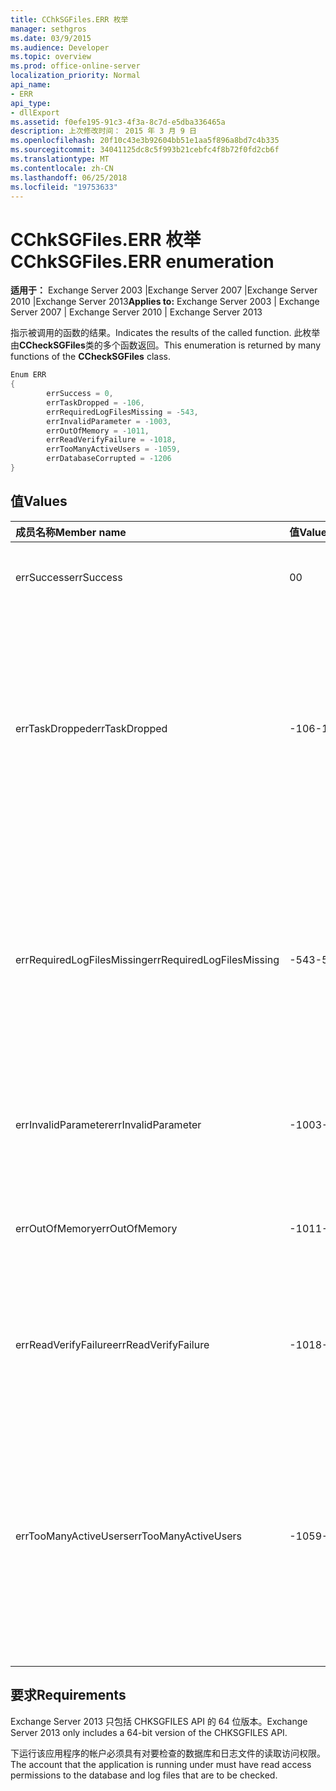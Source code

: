```yaml
---
title: CChkSGFiles.ERR 枚举
manager: sethgros
ms.date: 03/9/2015
ms.audience: Developer
ms.topic: overview
ms.prod: office-online-server
localization_priority: Normal
api_name:
- ERR
api_type:
- dllExport
ms.assetid: f0efe195-91c3-4f3a-8c7d-e5dba336465a
description: 上次修改时间： 2015 年 3 月 9 日
ms.openlocfilehash: 20f10c43e3b92604bb51e1aa5f896a8bd7c4b335
ms.sourcegitcommit: 34041125dc8c5f993b21cebfc4f8b72f0fd2cb6f
ms.translationtype: MT
ms.contentlocale: zh-CN
ms.lasthandoff: 06/25/2018
ms.locfileid: "19753633"
---
```

# <a name="cchksgfileserr-enumeration"></a><span data-ttu-id="4c0f4-103">CChkSGFiles.ERR 枚举</span><span class="sxs-lookup"><span data-stu-id="4c0f4-103">CChkSGFiles.ERR enumeration</span></span> 
  
<span data-ttu-id="4c0f4-104">**适用于：** Exchange Server 2003 |Exchange Server 2007 |Exchange Server 2010 |Exchange Server 2013</span><span class="sxs-lookup"><span data-stu-id="4c0f4-104">**Applies to:** Exchange Server 2003 | Exchange Server 2007 | Exchange Server 2010 | Exchange Server 2013</span></span>
  
<span data-ttu-id="4c0f4-105">指示被调用的函数的结果。</span><span class="sxs-lookup"><span data-stu-id="4c0f4-105">Indicates the results of the called function.</span></span> <span data-ttu-id="4c0f4-106">此枚举由**CCheckSGFiles**类的多个函数返回。</span><span class="sxs-lookup"><span data-stu-id="4c0f4-106">This enumeration is returned by many functions of the **CCheckSGFiles** class.</span></span> 
  
```cs
Enum ERR  
{
        errSuccess = 0,
        errTaskDropped = -106,
        errRequiredLogFilesMissing = -543,
        errInvalidParameter = -1003,
        errOutOfMemory = -1011,
        errReadVerifyFailure = -1018,
        errTooManyActiveUsers = -1059,
        errDatabaseCorrupted = -1206
}

```

## <a name="values"></a><span data-ttu-id="4c0f4-107">值</span><span class="sxs-lookup"><span data-stu-id="4c0f4-107">Values</span></span>

|<span data-ttu-id="4c0f4-108">**成员名称**</span><span class="sxs-lookup"><span data-stu-id="4c0f4-108">**Member name**</span></span>|<span data-ttu-id="4c0f4-109">**值**</span><span class="sxs-lookup"><span data-stu-id="4c0f4-109">**Value**</span></span>|<span data-ttu-id="4c0f4-110">**说明**</span><span class="sxs-lookup"><span data-stu-id="4c0f4-110">**Description**</span></span>|
|:-----|:-----|:-----|
|<span data-ttu-id="4c0f4-111">errSuccess</span><span class="sxs-lookup"><span data-stu-id="4c0f4-111">errSuccess</span></span>  <br/> |<span data-ttu-id="4c0f4-112">0</span><span class="sxs-lookup"><span data-stu-id="4c0f4-112">0</span></span>  <br/> |<span data-ttu-id="4c0f4-113">没有任何错误完成函数。</span><span class="sxs-lookup"><span data-stu-id="4c0f4-113">The function completed without any errors.</span></span>  <br/> |
|<span data-ttu-id="4c0f4-114">errTaskDropped</span><span class="sxs-lookup"><span data-stu-id="4c0f4-114">errTaskDropped</span></span>  <br/> |<span data-ttu-id="4c0f4-115">-106</span><span class="sxs-lookup"><span data-stu-id="4c0f4-115">-106</span></span>  <br/> |<span data-ttu-id="4c0f4-116">返回由**ErrTerm**函数，以指示已选中不是所有数据库页面和事务日志文件，或验证期间遇到了错误。</span><span class="sxs-lookup"><span data-stu-id="4c0f4-116">Returned by the **ErrTerm** function to indicate that not all database pages and transaction log files were checked, or that errors were encountered during the verification.</span></span>  <br/> |
|<span data-ttu-id="4c0f4-117">errRequiredLogFilesMissing</span><span class="sxs-lookup"><span data-stu-id="4c0f4-117">errRequiredLogFilesMissing</span></span>  <br/> |<span data-ttu-id="4c0f4-118">-543</span><span class="sxs-lookup"><span data-stu-id="4c0f4-118">-543</span></span>  <br/> |<span data-ttu-id="4c0f4-119">一个或多个日志文件所需数据库置于干净关闭状态找不到在日志文件路径，或没有指定三个字母的基名称。</span><span class="sxs-lookup"><span data-stu-id="4c0f4-119">One or more log files that are required to bring the database to a clean-shutdown state was not found in the log file path, or did not have the specified three-letter base name.</span></span>  <br/> |
|<span data-ttu-id="4c0f4-120">errInvalidParameter</span><span class="sxs-lookup"><span data-stu-id="4c0f4-120">errInvalidParameter</span></span>  <br/> |<span data-ttu-id="4c0f4-121">-1003</span><span class="sxs-lookup"><span data-stu-id="4c0f4-121">-1003</span></span>  <br/> |<span data-ttu-id="4c0f4-122">一个或多个已传递给函数的参数无效。</span><span class="sxs-lookup"><span data-stu-id="4c0f4-122">One or more parameters that were passed to the function were invalid.</span></span>  <br/> |
|<span data-ttu-id="4c0f4-123">errOutOfMemory</span><span class="sxs-lookup"><span data-stu-id="4c0f4-123">errOutOfMemory</span></span>  <br/> |<span data-ttu-id="4c0f4-124">-1011</span><span class="sxs-lookup"><span data-stu-id="4c0f4-124">-1011</span></span>  <br/> |<span data-ttu-id="4c0f4-125">内存不足时可用于完成请求的操作。</span><span class="sxs-lookup"><span data-stu-id="4c0f4-125">Insufficient memory was available to complete the requested operation.</span></span>  <br/> |
|<span data-ttu-id="4c0f4-126">errReadVerifyFailure</span><span class="sxs-lookup"><span data-stu-id="4c0f4-126">errReadVerifyFailure</span></span>  <br/> |<span data-ttu-id="4c0f4-127">-1018</span><span class="sxs-lookup"><span data-stu-id="4c0f4-127">-1018</span></span>  <br/> |<span data-ttu-id="4c0f4-128">在数据库页上存储的校验和与其预期的校验和不匹配。</span><span class="sxs-lookup"><span data-stu-id="4c0f4-128">The checksum that is stored on a database page does not match its expected checksum.</span></span>  <br/> |
|<span data-ttu-id="4c0f4-129">errTooManyActiveUsers</span><span class="sxs-lookup"><span data-stu-id="4c0f4-129">errTooManyActiveUsers</span></span>  <br/> |<span data-ttu-id="4c0f4-130">-1059</span><span class="sxs-lookup"><span data-stu-id="4c0f4-130">-1059</span></span>  <br/> |<span data-ttu-id="4c0f4-131">仍使用该对象时调用了**ErrTerm**函数。</span><span class="sxs-lookup"><span data-stu-id="4c0f4-131">The **ErrTerm** function was called while the object was still being used.</span></span> <span data-ttu-id="4c0f4-132">发生这种情况**ErrTerm**称为之前**ErrCheckDbPages**或返回**ErrCheckLogFiles**了。</span><span class="sxs-lookup"><span data-stu-id="4c0f4-132">This can occur if **ErrTerm** is called before **ErrCheckDbPages** or **ErrCheckLogFiles** has returned.</span></span>  <br/> |
   
## <a name="requirements"></a><span data-ttu-id="4c0f4-133">要求</span><span class="sxs-lookup"><span data-stu-id="4c0f4-133">Requirements</span></span>

<span data-ttu-id="4c0f4-134">Exchange Server 2013 只包括 CHKSGFILES API 的 64 位版本。</span><span class="sxs-lookup"><span data-stu-id="4c0f4-134">Exchange Server 2013 only includes a 64-bit version of the CHKSGFILES API.</span></span>
  
<span data-ttu-id="4c0f4-135">下运行该应用程序的帐户必须具有对要检查的数据库和日志文件的读取访问权限。</span><span class="sxs-lookup"><span data-stu-id="4c0f4-135">The account that the application is running under must have read access permissions to the database and log files that are to be checked.</span></span>
  

